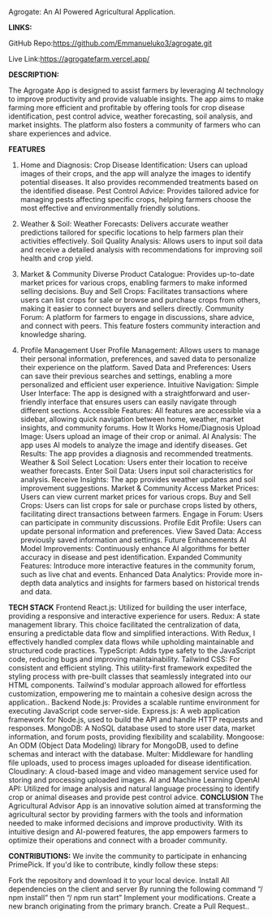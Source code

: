Agrogate: An AI Powered Agricultural Application.

**LINKS:**

GitHub Repo:https://github.com/Emmanueluko3/agrogate.git

Live Link:https://agrogatefarm.vercel.app/

**DESCRIPTION:**

The Agrogate App is designed to assist farmers by leveraging AI technology to improve productivity and provide valuable insights. The app aims to make farming more efficient and profitable by offering tools for crop disease identification, pest control advice, weather forecasting, soil analysis, and market insights. The platform also fosters a community of farmers who can share experiences and advice.

**FEATURES**

1. Home and Diagnosis:
   Crop Disease Identification:
   Users can upload images of their crops, and the app will analyze the images to identify potential diseases. It also provides recommended treatments based on the identified disease.
   Pest Control Advice:
   Provides tailored advice for managing pests affecting specific crops, helping farmers choose the most effective and environmentally friendly solutions.
2. Weather & Soil:
   Weather Forecasts:
   Delivers accurate weather predictions tailored for specific locations to help farmers plan their activities effectively.
   Soil Quality Analysis:
   Allows users to input soil data and receive a detailed analysis with recommendations for improving soil health and crop yield.

3. Market & Community
   Diverse Product Catalogue:
   Provides up-to-date market prices for various crops, enabling farmers to make informed selling decisions.
   Buy and Sell Crops:
   Facilitates transactions where users can list crops for sale or browse and purchase crops from others, making it easier to connect buyers and sellers directly.
   Community Forum:
   A platform for farmers to engage in discussions, share advice, and connect with peers. This feature fosters community interaction and knowledge sharing.
4. Profile Management
   User Profile Management:
   Allows users to manage their personal information, preferences, and saved data to personalize their experience on the platform.
   Saved Data and Preferences:
   Users can save their previous searches and settings, enabling a more personalized and efficient user experience.
   Intuitive Navigation:
   Simple User Interface:
   The app is designed with a straightforward and user-friendly interface that ensures users can easily navigate through different sections.
   Accessible Features:
   All features are accessible via a sidebar, allowing quick navigation between home, weather, market insights, and community forums.
   How It Works
   Home/Diagnosis
   Upload Image: Users upload an image of their crop or animal.
   AI Analysis: The app uses AI models to analyze the image and identify diseases.
   Get Results: The app provides a diagnosis and recommended treatments.
   Weather & Soil
   Select Location: Users enter their location to receive weather forecasts.
   Enter Soil Data: Users input soil characteristics for analysis.
   Receive Insights: The app provides weather updates and soil improvement suggestions.
   Market & Community
   Access Market Prices: Users can view current market prices for various crops.
   Buy and Sell Crops: Users can list crops for sale or purchase crops listed by others, facilitating direct transactions between farmers.
   Engage in Forum: Users can participate in community discussions.
   Profile
   Edit Profile: Users can update personal information and preferences.
   View Saved Data: Access previously saved information and settings.
   Future Enhancements
   AI Model Improvements: Continuously enhance AI algorithms for better accuracy in disease and pest identification.
   Expanded Community Features: Introduce more interactive features in the community forum, such as live chat and events.
   Enhanced Data Analytics: Provide more in-depth data analytics and insights for farmers based on historical trends and data.

**TECH STACK**
Frontend
React.js: Utilized for building the user interface, providing a responsive and interactive experience for users.
Redux: A state management library. This choice facilitated the centralization of data, ensuring a predictable data flow and simplified interactions. With Redux, I effectively handled complex data flows while upholding maintainable and structured code practices.
TypeScript: Adds type safety to the JavaScript code, reducing bugs and improving maintainability.
Tailwind CSS: For consistent and efficient styling. This utility-first framework expedited the styling process with pre-built classes that seamlessly integrated into our HTML components. Tailwind's modular approach allowed for effortless customization, empowering me to maintain a cohesive design across the application..
Backend
Node.js: Provides a scalable runtime environment for executing JavaScript code server-side.
Express.js: A web application framework for Node.js, used to build the API and handle HTTP requests and responses.
MongoDB: A NoSQL database used to store user data, market information, and forum posts, providing flexibility and scalability.
Mongoose: An ODM (Object Data Modeling) library for MongoDB, used to define schemas and interact with the database.
Multer: Middleware for handling file uploads, used to process images uploaded for disease identification.
Cloudinary: A cloud-based image and video management service used for storing and processing uploaded images.
AI and Machine Learning
OpenAI API: Utilized for image analysis and natural language processing to identify crop or animal diseases and provide pest control advice.
**CONCLUSION**
The Agricultural Advisor App is an innovative solution aimed at transforming the agricultural sector by providing farmers with the tools and information needed to make informed decisions and improve productivity. With its intuitive design and AI-powered features, the app empowers farmers to optimize their operations and connect with a broader community.

**CONTRIBUTIONS:**
We invite the community to participate in enhancing PrimePick. If you'd like to contribute, kindly follow these steps:

Fork the repository and download it to your local device.
Install All dependencies on the client and server By running the following command “/ npm install” then “/ npm run start”
Implement your modifications.
Create a new branch originating from the primary branch.
Create a Pull Request..
